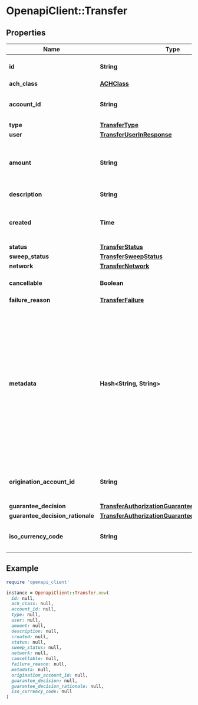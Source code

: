 # OpenapiClient::Transfer

## Properties

| Name | Type | Description | Notes |
| ---- | ---- | ----------- | ----- |
| **id** | **String** | Plaid’s unique identifier for a transfer. |  |
| **ach_class** | [**ACHClass**](ACHClass.md) |  |  |
| **account_id** | **String** | The account ID that should be credited/debited for this transfer. |  |
| **type** | [**TransferType**](TransferType.md) |  |  |
| **user** | [**TransferUserInResponse**](TransferUserInResponse.md) |  |  |
| **amount** | **String** | The amount of the transfer (decimal string with two digits of precision e.g. \&quot;10.00\&quot;). |  |
| **description** | **String** | The description of the transfer. |  |
| **created** | **Time** | The datetime when this transfer was created. This will be of the form &#x60;2006-01-02T15:04:05Z&#x60; |  |
| **status** | [**TransferStatus**](TransferStatus.md) |  |  |
| **sweep_status** | [**TransferSweepStatus**](TransferSweepStatus.md) |  | [optional] |
| **network** | [**TransferNetwork**](TransferNetwork.md) |  |  |
| **cancellable** | **Boolean** | When &#x60;true&#x60;, you can still cancel this transfer. |  |
| **failure_reason** | [**TransferFailure**](TransferFailure.md) |  |  |
| **metadata** | **Hash&lt;String, String&gt;** | The Metadata object is a mapping of client-provided string fields to any string value. The following limitations apply: - The JSON values must be Strings (no nested JSON objects allowed) - Only ASCII characters may be used - Maximum of 50 key/value pairs - Maximum key length of 40 characters - Maximum value length of 500 characters  |  |
| **origination_account_id** | **String** | Plaid’s unique identifier for the origination account that was used for this transfer. |  |
| **guarantee_decision** | [**TransferAuthorizationGuaranteeDecision**](TransferAuthorizationGuaranteeDecision.md) |  |  |
| **guarantee_decision_rationale** | [**TransferAuthorizationGuaranteeDecisionRationale**](TransferAuthorizationGuaranteeDecisionRationale.md) |  |  |
| **iso_currency_code** | **String** | The currency of the transfer amount, e.g. \&quot;USD\&quot; |  |

## Example

```ruby
require 'openapi_client'

instance = OpenapiClient::Transfer.new(
  id: null,
  ach_class: null,
  account_id: null,
  type: null,
  user: null,
  amount: null,
  description: null,
  created: null,
  status: null,
  sweep_status: null,
  network: null,
  cancellable: null,
  failure_reason: null,
  metadata: null,
  origination_account_id: null,
  guarantee_decision: null,
  guarantee_decision_rationale: null,
  iso_currency_code: null
)
```

